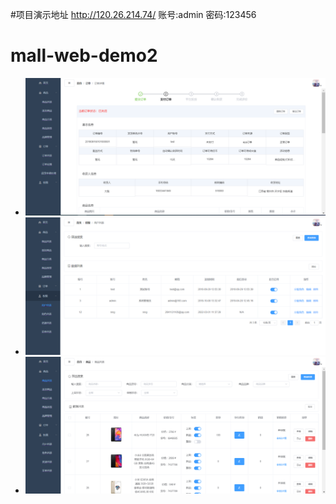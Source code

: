 #项目演示地址
http://120.26.214.74/
账号:admin
密码:123456
# mall-web-demo2
- ![view1.png](view1.png)
- ![view2.png](view2.png)
- ![view3.png](view3.png)

